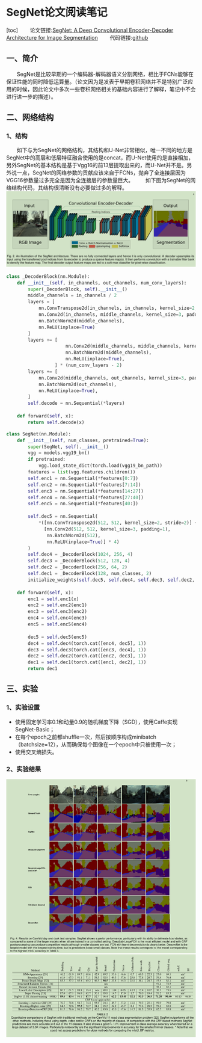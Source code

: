 # SegNet论文阅读笔记
[toc]
&emsp;&emsp;论文链接:[SegNet: A Deep Convolutional Encoder-Decoder Architecture for Image Segmentation](https://arxiv.org/pdf/1511.00561.pdf)
&emsp;&emsp;代码链接:[github](https://github.com/ZijunDeng/pytorch-semantic-segmentation)
## 一、简介
&emsp;&emsp;SegNet是比较早期的一个编码器-解码器语义分割网络，相比于FCNs能够在保证性能的同时降低运算量。（论文因为是发表于早期卷积网络并不是特别广泛应用的时候，因此论文中多次一些卷积网络相关的基础内容进行了解释，笔记中不会进行进一步的描述）。
## 二、网络结构
### 1、结构
&emsp;&emsp;如下与为SegNet的网络结构，其结构和U-Net非常相似，唯一不同的地方是SegNet中的高层和低层特征融合使用的是concat，而U-Net使用的是直接相加，另外SegNet的基本结构是基于Vgg16的前13层提取出来的，而U-Net并不是。另外说一点，SegNet的网络参数的贡献应该来自于FCNs，抛弃了全连接层因为VGG16参数量过多完全是因为全连接层的参数量巨大。
&emsp;&emsp;如下图为SegNet的网络结构代码，其结构很清晰没有必要做过多的解释。
![](imgs/seg_arch.png)
```python
class _DecoderBlock(nn.Module):
    def __init__(self, in_channels, out_channels, num_conv_layers):
        super(_DecoderBlock, self).__init__()
        middle_channels = in_channels / 2
        layers = [
            nn.ConvTranspose2d(in_channels, in_channels, kernel_size=2, stride=2),
            nn.Conv2d(in_channels, middle_channels, kernel_size=3, padding=1),
            nn.BatchNorm2d(middle_channels),
            nn.ReLU(inplace=True)
        ]
        layers += [
                      nn.Conv2d(middle_channels, middle_channels, kernel_size=3, padding=1),
                      nn.BatchNorm2d(middle_channels),
                      nn.ReLU(inplace=True),
                  ] * (num_conv_layers - 2)
        layers += [
            nn.Conv2d(middle_channels, out_channels, kernel_size=3, padding=1),
            nn.BatchNorm2d(out_channels),
            nn.ReLU(inplace=True),
        ]
        self.decode = nn.Sequential(*layers)

    def forward(self, x):
        return self.decode(x)
```

```python
class SegNet(nn.Module):
    def __init__(self, num_classes, pretrained=True):
        super(SegNet, self).__init__()
        vgg = models.vgg19_bn()
        if pretrained:
            vgg.load_state_dict(torch.load(vgg19_bn_path))
        features = list(vgg.features.children())
        self.enc1 = nn.Sequential(*features[0:7])
        self.enc2 = nn.Sequential(*features[7:14])
        self.enc3 = nn.Sequential(*features[14:27])
        self.enc4 = nn.Sequential(*features[27:40])
        self.enc5 = nn.Sequential(*features[40:])

        self.dec5 = nn.Sequential(
            *([nn.ConvTranspose2d(512, 512, kernel_size=2, stride=2)] +
              [nn.Conv2d(512, 512, kernel_size=3, padding=1),
               nn.BatchNorm2d(512),
               nn.ReLU(inplace=True)] * 4)
        )
        self.dec4 = _DecoderBlock(1024, 256, 4)
        self.dec3 = _DecoderBlock(512, 128, 4)
        self.dec2 = _DecoderBlock(256, 64, 2)
        self.dec1 = _DecoderBlock(128, num_classes, 2)
        initialize_weights(self.dec5, self.dec4, self.dec3, self.dec2, self.dec1)

    def forward(self, x):
        enc1 = self.enc1(x)
        enc2 = self.enc2(enc1)
        enc3 = self.enc3(enc2)
        enc4 = self.enc4(enc3)
        enc5 = self.enc5(enc4)

        dec5 = self.dec5(enc5)
        dec4 = self.dec4(torch.cat([enc4, dec5], 1))
        dec3 = self.dec3(torch.cat([enc3, dec4], 1))
        dec2 = self.dec2(torch.cat([enc2, dec3], 1))
        dec1 = self.dec1(torch.cat([enc1, dec2], 1))
        return dec1
```
## 三、实验
### 1、实验设置
- 使用固定学习率0.1和动量0.9的随机梯度下降（SGD），使用Caffe实现SegNet-Basic；
- 在每个epoch之前都shuffle一次，然后按顺序构成minibatch（batchsize=12），从而确保每个图像在一个epoch中只被使用一次；
- 使用交叉熵损失。
### 2、实验结果
![](imgs/seg_res.png)
![](imgs/seg_res_2.png)